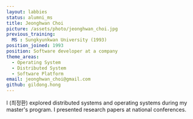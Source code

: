```yaml
---
layout: labbies
status: alumni_ms
title: Jeonghwan Choi
picture: /assets/photo/jeonghwan_choi.jpg
previous_training:
  MS : Sungkyunkwan University (1993)
position_joined: 1993
position: Software developer at a company
theme_areas:
  - Operating System
  - Distributed System
  - Software Platform
email: jeonghwan_choi@gmail.com
github: gildong.hong
---
```


I (최정환) explored distributed systems and operating systems during my master's program. I presented research papers at national conferences.
